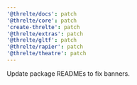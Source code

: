 ```yaml
---
'@threlte/docs': patch
'@threlte/core': patch
'create-threlte': patch
'@threlte/extras': patch
'@threlte/gltf': patch
'@threlte/rapier': patch
'@threlte/theatre': patch
---
```


Update package READMEs to fix banners.
